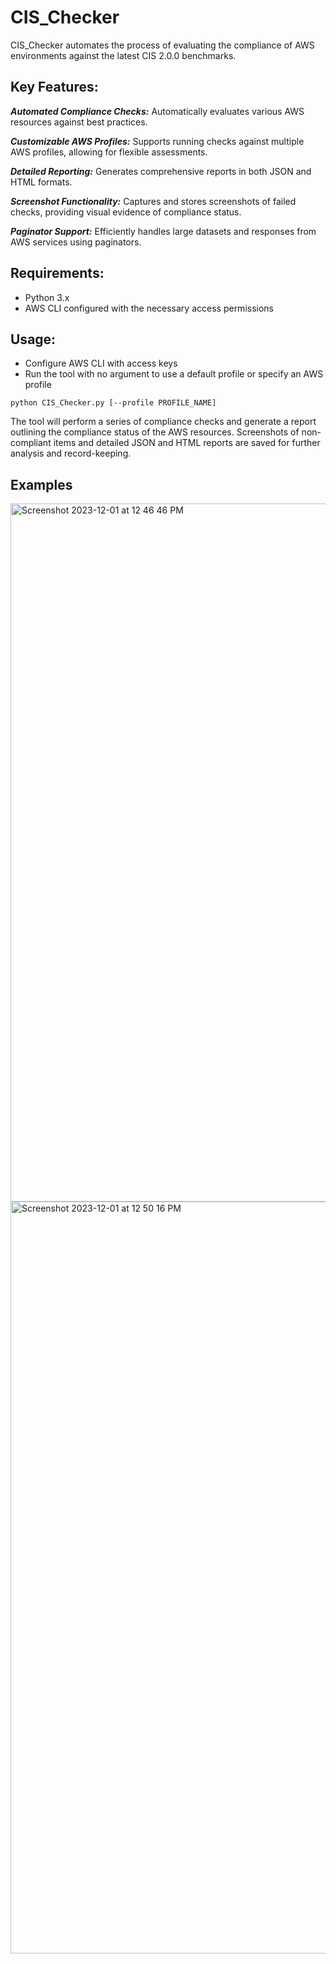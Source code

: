 # CIS_Checker

CIS_Checker automates the process of evaluating the compliance of AWS environments against the latest CIS 2.0.0 benchmarks.

## Key Features:
***Automated Compliance Checks:*** Automatically evaluates various AWS resources against best practices.

***Customizable AWS Profiles:*** Supports running checks against multiple AWS profiles, allowing for flexible assessments.

***Detailed Reporting:*** Generates comprehensive reports in both JSON and HTML formats.

***Screenshot Functionality:*** Captures and stores screenshots of failed checks, providing visual evidence of compliance status.

***Paginator Support:*** Efficiently handles large datasets and responses from AWS services using paginators.

## Requirements:
* Python 3.x
* AWS CLI configured with the necessary access permissions

## Usage:
* Configure AWS CLI with access keys
* Run the tool with no argument to use a default profile or specify an AWS profile


```
python CIS_Checker.py [--profile PROFILE_NAME]
```

The tool will perform a series of compliance checks and generate a report outlining the compliance status of the AWS resources. Screenshots of non-compliant items and detailed JSON and HTML reports are saved for further analysis and record-keeping.


## Examples

<img width="1117" alt="Screenshot 2023-12-01 at 12 46 46 PM" src="https://github.com/Michaeladsl/CIS_Checker/assets/89179287/c8c34ce2-a31a-40b9-a1c6-8329841e4a44">
<img width="1203" alt="Screenshot 2023-12-01 at 12 50 16 PM" src="https://github.com/Michaeladsl/CIS_Checker/assets/89179287/700fa128-9733-4606-b727-34efb0f85d2f">


